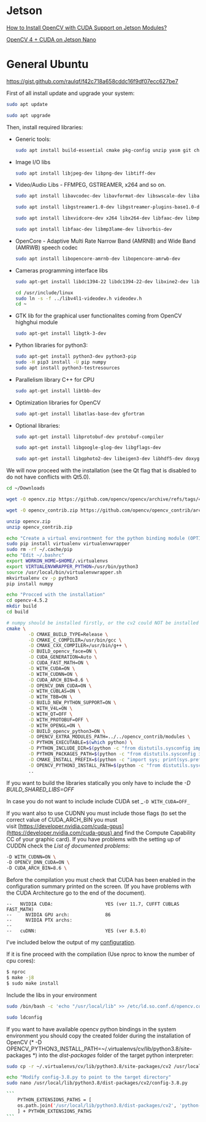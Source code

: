 # Jetson
[How to Install OpenCV with CUDA Support on Jetson Modules?](https://www.forecr.io/blogs/installation/how-to-install-opencv-with-cuda-support)

[OpenCV 4 + CUDA on Jetson Nano](https://jetsonhacks.com/2019/11/22/opencv-4-cuda-on-jetson-nano/)


# General Ubuntu
https://gist.github.com/raulqf/f42c718a658cddc16f9df07ecc627be7

First of all install update and upgrade your system:

```bash
sudo apt update

sudo apt upgrade
```

Then, install required libraries:

-   Generic tools:
    
    ```bash
    sudo apt install build-essential cmake pkg-config unzip yasm git checkinstall
    ```
    
-   Image I/O libs
    
    ```bash
    sudo apt install libjpeg-dev libpng-dev libtiff-dev
    ```
    
-   Video/Audio Libs - FFMPEG, GSTREAMER, x264 and so on.
    
    ```bash
    sudo apt install libavcodec-dev libavformat-dev libswscale-dev libavresample-dev
    
    sudo apt install libgstreamer1.0-dev libgstreamer-plugins-base1.0-dev
    
    sudo apt install libxvidcore-dev x264 libx264-dev libfaac-dev libmp3lame-dev libtheora-dev 
    
    sudo apt install libfaac-dev libmp3lame-dev libvorbis-dev
    ```
    
-   OpenCore - Adaptive Multi Rate Narrow Band (AMRNB) and Wide Band (AMRWB) speech codec
    
    ```bash
    sudo apt install libopencore-amrnb-dev libopencore-amrwb-dev
    ```
    
-   Cameras programming interface libs
    
    ```bash
    sudo apt-get install libdc1394-22 libdc1394-22-dev libxine2-dev libv4l-dev v4l-utils
    
    cd /usr/include/linux
    sudo ln -s -f ../libv4l1-videodev.h videodev.h
    cd ~
    ```
    
-   GTK lib for the graphical user functionalites coming from OpenCV highghui module
    
    ```bash
    sudo apt-get install libgtk-3-dev
    ```
    
-   Python libraries for python3:
    
    ```bash
    sudo apt-get install python3-dev python3-pip
    sudo -H pip3 install -U pip numpy
    sudo apt install python3-testresources
    ```
    
-   Parallelism library C++ for CPU
    
    ```bash
    sudo apt-get install libtbb-dev
    ```
    
-   Optimization libraries for OpenCV
    
    ```bash
    sudo apt-get install libatlas-base-dev gfortran
    ```
    
-   Optional libraries:
    
    ```bash
    sudo apt-get install libprotobuf-dev protobuf-compiler
    
    sudo apt-get install libgoogle-glog-dev libgflags-dev
    
    sudo apt-get install libgphoto2-dev libeigen3-dev libhdf5-dev doxygen
    ```
    

We will now proceed with the installation (see the Qt flag that is disabled to do not have conflicts with Qt5.0).

```bash
cd ~/Downloads

wget -O opencv.zip https://github.com/opencv/opencv/archive/refs/tags/4.5.2.zip

wget -O opencv_contrib.zip https://github.com/opencv/opencv_contrib/archive/refs/tags/4.5.2.zip

unzip opencv.zip
unzip opencv_contrib.zip

echo "Create a virtual environtment for the python binding module (OPTIONAL)"
sudo pip install virtualenv virtualenvwrapper
sudo rm -rf ~/.cache/pip
echo "Edit ~/.bashrc"
export WORKON_HOME=$HOME/.virtualenvs
export VIRTUALENVWRAPPER_PYTHON=/usr/bin/python3
source /usr/local/bin/virtualenvwrapper.sh
mkvirtualenv cv -p python3
pip install numpy

echo "Procced with the installation"
cd opencv-4.5.2
mkdir build
cd build

# numpy should be installed firstly, or the cv2 could NOT be installed correctly
cmake \
        -D CMAKE_BUILD_TYPE=Release \
        -D CMAKE_C_COMPILER=/usr/bin/gcc \
        -D CMAKE_CXX_COMPILER=/usr/bin/g++ \
        -D BUILD_opencv_face=ON \
        -D CUDA_GENERATION=Auto \
        -D CUDA_FAST_MATH=ON \
        -D WITH_CUDA=ON \
        -D WITH_CUDNN=ON \
        -D CUDA_ARCH_BIN=8.6 \
        -D OPENCV_DNN_CUDA=ON \
        -D WITH_CUBLAS=ON \
        -D WITH_TBB=ON \
        -D BUILD_NEW_PYTHON_SUPPORT=ON \
        -D WITH_V4L=ON \
        -D WITH_QT=OFF \
        -D WITH_PROTOBUF=OFF \
        -D WITH_OPENGL=ON \
        -D BUILD_opencv_python3=ON \
        -D OPENCV_EXTRA_MODULES_PATH=../../opencv_contrib/modules \
        -D PYTHON_EXECUTABLE=$(which python) \
        -D PYTHON_INCLUDE_DIR=$(python -c "from distutils.sysconfig import get_python_inc; print(get_python_inc())") \
        -D PYTHON_PACKAGES_PATH=$(python -c "from distutils.sysconfig import get_python_lib; print(get_python_lib())") \
        -D CMAKE_INSTALL_PREFIX=$(python -c "import sys; print(sys.prefix)") \
        -D OPENCV_PYTHON3_INSTALL_PATH=$(python -c "from distutils.sysconfig import get_python_lib; print(get_python_lib())") \
        ..

```

If you want to build the libraries statically you only have to include the _-D BUILD_SHARED_LIBS=OFF_

In case you do not want to include include CUDA set _`-D WITH_CUDA=OFF_`

If you want also to use CUDNN you must include those flags (to set the correct value of CUDA_ARCH_BIN you must visit [https://developer.nvidia.com/cuda-gpus](https://developer.nvidia.com/cuda-gpus) and find the Compute Capability CC of your graphic card). If you have problems with the setting up of CUDDN check the _List of documented problems_:

```bash
-D WITH_CUDNN=ON \
-D OPENCV_DNN_CUDA=ON \
-D CUDA_ARCH_BIN=8.6 \
```

Before the compilation you must check that CUDA has been enabled in the configuration summary printed on the screen. (If you have problems with the CUDA Architecture go to the end of the document).

```
--   NVIDIA CUDA:                   YES (ver 11.7, CUFFT CUBLAS FAST_MATH)
--     NVIDIA GPU arch:             86
--     NVIDIA PTX archs:
-- 
--   cuDNN:                         YES (ver 8.5.0)

```

I've included below the output of my [configuration](https://gist.github.com/raulqf/f42c718a658cddc16f9df07ecc627be7#configuration-information).

If it is fine proceed with the compilation (Use nproc to know the number of cpu cores):

```bash
$ nproc
$ make -j8
$ sudo make install
```

Include the libs in your environment

```bash
sudo /bin/bash -c 'echo "/usr/local/lib" >> /etc/ld.so.conf.d/opencv.conf'

sudo ldconfig
```

If you want to have available opencv python bindings in the system environment you should copy the created folder during the installation of OpenCV (* -D OPENCV_PYTHON3_INSTALL_PATH=~/.virtualenvs/cv/lib/python3.8/site-packages *) into the _dist-packages_ folder of the target python interpreter:

````bash
sudo cp -r ~/.virtualenvs/cv/lib/python3.8/site-packages/cv2 /usr/local/lib/python3.8/dist-packages

echo "Modify config-3.8.py to point to the target directory" 
sudo nano /usr/local/lib/python3.8/dist-packages/cv2/config-3.8.py 

``` 
    PYTHON_EXTENSIONS_PATHS = [
    os.path.join('/usr/local/lib/python3.8/dist-packages/cv2', 'python-3.8')
    ] + PYTHON_EXTENSIONS_PATHS
``` 
````